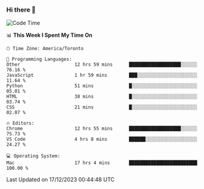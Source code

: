 ### Hi there 👋


<!--START_SECTION:waka-->
![Code Time](http://img.shields.io/badge/Code%20Time-1%2C491%20hrs%2033%20mins-blue)

📊 **This Week I Spent My Time On** 

```text
🕑︎ Time Zone: America/Toronto

💬 Programming Languages: 
Other                    12 hrs 59 mins      ███████████████████░░░░░░   76.16 % 
JavaScript               1 hr 59 mins        ███░░░░░░░░░░░░░░░░░░░░░░   11.64 % 
Python                   51 mins             █░░░░░░░░░░░░░░░░░░░░░░░░   05.01 % 
HTML                     38 mins             █░░░░░░░░░░░░░░░░░░░░░░░░   03.74 % 
CSS                      21 mins             █░░░░░░░░░░░░░░░░░░░░░░░░   02.07 % 

🔥 Editors: 
Chrome                   12 hrs 55 mins      ███████████████████░░░░░░   75.73 % 
VS Code                  4 hrs 8 mins        ██████░░░░░░░░░░░░░░░░░░░   24.27 % 

💻 Operating System: 
Mac                      17 hrs 4 mins       █████████████████████████   100.00 % 
```


 Last Updated on 17/12/2023 00:44:48 UTC
<!--END_SECTION:waka-->

<!--
**SillyPasty/SillyPasty** is a ✨ _special_ ✨ repository because its `README.md` (this file) appears on your GitHub profile.

Here are some ideas to get you started:

- 🔭 I’m currently working on ...
- 🌱 I’m currently learning ...
- 👯 I’m looking to collaborate on ...
- 🤔 I’m looking for help with ...
- 💬 Ask me about ...
- 📫 How to reach me: ...
- 😄 Pronouns: ...
- ⚡ Fun fact: ...
-->


